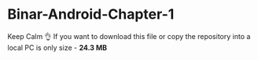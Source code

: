 # Binar-Android-Chapter-1
Keep Calm 👌 If you want to download this file or copy the repository into a local PC is only size - <b>24.3 MB</b>
